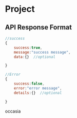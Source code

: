 # Project

## API Response Format

```js
//success
{
    success:true,
    message:"success message",
    data:{}  //optional

}
```

```js
//Error
{
    success:false,
    error:"error message",
    details:{}  //optional

}
```

occasia
